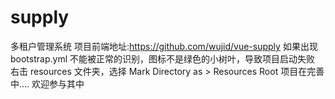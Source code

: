 # supply
多租户管理系统
项目前端地址:https://github.com/wujid/vue-supply
如果出现bootstrap.yml 不能被正常的识别，图标不是绿色的小树叶，导致项目启动失败 右击 resources 文件夹，选择 Mark Directory as > Resources Root
项目在完善中....
欢迎参与其中
